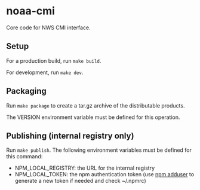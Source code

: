 # noaa-cmi

Core code for NWS CMI interface.

## Setup

For a production build, run `make build`.

For development, run `make dev`.

## Packaging

Run `make package` to create a tar.gz archive of the distributable products.

The VERSION environment variable must be defined for this operation.

## Publishing (internal registry only)

Run `make publish`.  The following environment variables must be defined for this command:

* NPM_LOCAL_REGISTRY: the URL for the internal registry
* NPM_LOCAL_TOKEN: the npm authentication token (use [npm adduser] to generate a new token if needed and check ~/.npmrc)

[npm adduser]: https://docs.npmjs.com/cli/adduser
